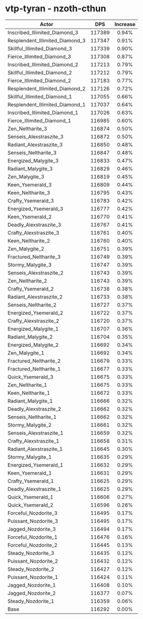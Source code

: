 # vtp-tyran - nzoth-cthun
| Actor | DPS | Increase |
|---|:---:|:---:|
|Inscribed_Illimited_Diamond_3|117389|0.94%|
|Resplendent_Illimited_Diamond_3|117347|0.91%|
|Skillful_Illimited_Diamond_3|117339|0.90%|
|Fierce_Illimited_Diamond_3|117308|0.87%|
|Inscribed_Illimited_Diamond_2|117213|0.79%|
|Skillful_Illimited_Diamond_2|117212|0.79%|
|Fierce_Illimited_Diamond_2|117183|0.77%|
|Resplendent_Illimited_Diamond_2|117126|0.72%|
|Skillful_Illimited_Diamond_1|117055|0.66%|
|Resplendent_Illimited_Diamond_1|117037|0.64%|
|Inscribed_Illimited_Diamond_1|117026|0.63%|
|Fierce_Illimited_Diamond_1|116985|0.60%|
|Zen_Neltharite_3|116874|0.50%|
|Senseis_Alexstraszite_3|116872|0.50%|
|Radiant_Alexstraszite_3|116850|0.48%|
|Senseis_Neltharite_3|116847|0.48%|
|Energized_Malygite_3|116833|0.47%|
|Radiant_Malygite_3|116829|0.46%|
|Zen_Malygite_3|116819|0.45%|
|Keen_Ysemerald_3|116809|0.44%|
|Keen_Neltharite_3|116795|0.43%|
|Crafty_Ysemerald_3|116783|0.42%|
|Energized_Ysemerald_3|116777|0.42%|
|Keen_Ysemerald_2|116770|0.41%|
|Deadly_Alexstraszite_3|116767|0.41%|
|Crafty_Alexstraszite_3|116761|0.40%|
|Keen_Neltharite_2|116760|0.40%|
|Zen_Malygite_2|116751|0.39%|
|Fractured_Neltharite_3|116749|0.39%|
|Stormy_Malygite_3|116747|0.39%|
|Senseis_Alexstraszite_2|116743|0.39%|
|Zen_Neltharite_2|116743|0.39%|
|Crafty_Ysemerald_2|116738|0.38%|
|Radiant_Alexstraszite_2|116733|0.38%|
|Senseis_Neltharite_2|116727|0.37%|
|Energized_Ysemerald_2|116722|0.37%|
|Crafty_Alexstraszite_2|116720|0.37%|
|Energized_Malygite_1|116707|0.36%|
|Radiant_Malygite_2|116704|0.35%|
|Energized_Malygite_2|116692|0.34%|
|Zen_Malygite_1|116692|0.34%|
|Fractured_Neltharite_2|116679|0.33%|
|Fractured_Neltharite_1|116677|0.33%|
|Quick_Ysemerald_3|116675|0.33%|
|Zen_Neltharite_1|116675|0.33%|
|Keen_Neltharite_1|116672|0.33%|
|Radiant_Malygite_1|116666|0.32%|
|Deadly_Alexstraszite_2|116662|0.32%|
|Senseis_Neltharite_1|116662|0.32%|
|Stormy_Malygite_2|116661|0.32%|
|Senseis_Alexstraszite_1|116659|0.32%|
|Crafty_Alexstraszite_1|116658|0.31%|
|Radiant_Alexstraszite_1|116645|0.30%|
|Stormy_Malygite_1|116635|0.29%|
|Energized_Ysemerald_1|116632|0.29%|
|Keen_Ysemerald_1|116631|0.29%|
|Crafty_Ysemerald_1|116625|0.29%|
|Deadly_Alexstraszite_1|116625|0.29%|
|Quick_Ysemerald_1|116606|0.27%|
|Quick_Ysemerald_2|116596|0.26%|
|Forceful_Nozdorite_3|116495|0.17%|
|Puissant_Nozdorite_3|116495|0.17%|
|Jagged_Nozdorite_3|116494|0.17%|
|Forceful_Nozdorite_1|116476|0.16%|
|Forceful_Nozdorite_2|116445|0.13%|
|Steady_Nozdorite_3|116435|0.12%|
|Puissant_Nozdorite_2|116432|0.12%|
|Steady_Nozdorite_2|116427|0.12%|
|Puissant_Nozdorite_1|116424|0.11%|
|Jagged_Nozdorite_1|116408|0.10%|
|Jagged_Nozdorite_2|116377|0.07%|
|Steady_Nozdorite_1|116359|0.06%|
|Base|116292|0.00%|
